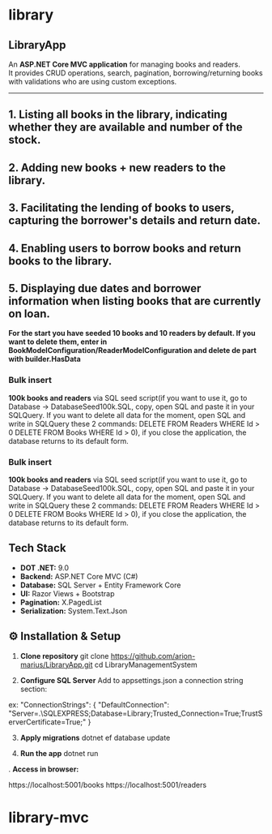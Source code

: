 # library

## LibraryApp

An **ASP.NET Core MVC application** for managing books and readers.  
It provides CRUD operations, search, pagination, borrowing/returning books with validations who are using custom exceptions.  

---

## 1. Listing all books in the library, indicating whether they are available and number of the stock.
## 2. Adding new books + new readers to the library.
## 3. Facilitating the lending of books to users, capturing the borrower's details and return date.
## 4. Enabling users to borrow books and return books to the library.
## 5. Displaying due dates and borrower information when listing books that are currently on loan.

**For the start you have seeded 10 books and 10 readers by default. If you want to delete them,
enter in BookModelConfiguration/ReaderModelConfiguration and delete de part with builder.HasData**

### Bulk insert
 **100k books and readers** 
 via SQL seed script(if you want to use it, go to Database -> DatabaseSeed100k.SQL, copy, open SQL and paste it in your SQLQuery.
 If you want to delete all data for the moment, open SQL and write in SQLQuery these 2 commands: DELETE FROM Readers WHERE Id > 0
          DELETE FROM Books WHERE Id > 0), if you close the application, the database returns to its default form.

### Bulk insert
 **100k books and readers** 
 via SQL seed script(if you want to use it, go to Database -> DatabaseSeed100k.SQL, copy, open SQL and paste it in your SQLQuery.
 If you want to delete all data for the moment, open SQL and write in SQLQuery these 2 commands: DELETE FROM Readers WHERE Id > 0
          DELETE FROM Books WHERE Id > 0), if you close the application, the database returns to its default form.

##  Tech Stack
- **DOT .NET:** 9.0
- **Backend:** ASP.NET Core MVC (C#)
- **Database:** SQL Server + Entity Framework Core
- **UI:** Razor Views + Bootstrap
- **Pagination:** X.PagedList
- **Serialization:** System.Text.Json

## ⚙️ Installation & Setup

1. **Clone repository**
   git clone https://github.com/arion-marius/LibraryApp.git
   cd LibraryManagementSystem

2. **Configure SQL Server**
Add to appsettings.json a connection string section:

ex:
   "ConnectionStrings": {
      "DefaultConnection": "Server=.\\SQLEXPRESS;Database=Library;Trusted_Connection=True;TrustServerCertificate=True;"
   }

3. **Apply migrations**
dotnet ef database update

4. **Run the app**
dotnet run

. **Access in browser:**

https://localhost:5001/books
https://localhost:5001/readers
# library-mvc
